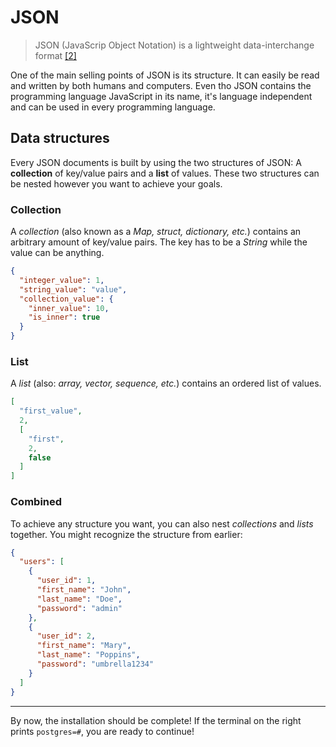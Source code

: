 # JSON

> JSON (JavaScrip Object Notation) is a lightweight data-interchange format [[2]](https://www.json.org/json-en.html)

One of the main selling points of JSON is its structure. It can easily be read and written by both humans and computers.
Even tho JSON contains the programming language JavaScript in its name, it's language independent and can be used in
every programming language.

## Data structures

Every JSON documents is built by using the two structures of JSON: A **collection** of key/value pairs and a **list** of
values. These two structures can be nested however you want to achieve your goals.

### Collection

A *collection* (also known as a *Map, struct, dictionary, etc.*) contains an arbitrary amount of key/value pairs. The
key has to be a *String* while the value can be anything.

```json
{
  "integer_value": 1,
  "string_value": "value",
  "collection_value": {
    "inner_value": 10,
    "is_inner": true
  }
}
```

### List

A *list* (also: *array, vector, sequence, etc.*) contains an ordered list of values.

```json
[
  "first_value",
  2,
  [
    "first",
    2,
    false
  ]
]
```

### Combined

To achieve any structure you want, you can also nest *collections* and *lists* together. You might recognize the
structure from earlier:

```json
{
  "users": [
    {
      "user_id": 1,
      "first_name": "John",
      "last_name": "Doe",
      "password": "admin"
    },
    {
      "user_id": 2,
      "first_name": "Mary",
      "last_name": "Poppins",
      "password": "umbrella1234"
    }
  ]
}
```

---

By now, the installation should be complete! If the terminal on the right prints `postgres=#`, you are ready to
continue!

